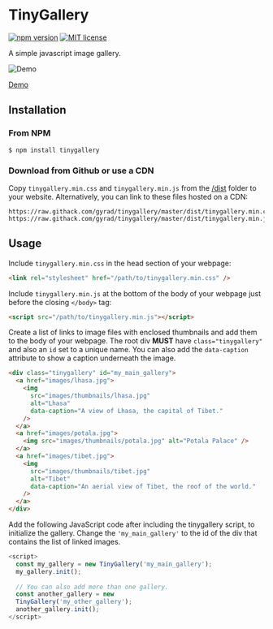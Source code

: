 # TinyGallery

[![npm version](http://img.shields.io/npm/v/tinygallery.svg?style=flat)](https://npmjs.org/package/tinygallery 'View this project on npm') [![MIT license](http://img.shields.io/badge/license-MIT-brightgreen.svg)](http://opensource.org/licenses/MIT)

A simple javascript image gallery.

![Demo](tinygallery-screengrab.gif)

[Demo](https://gyrad.github.io/tinygallery/)

## Installation

### From NPM

```console
$ npm install tinygallery
```

### Download from Github or use a CDN

Copy `tinygallery.min.css` and `tinygallery.min.js` from the [/dist](dist/) folder to your website. Alternatively, you can link to these files hosted on a CDN:

```
https://raw.githack.com/gyrad/tinygallery/master/dist/tinygallery.min.css
https://raw.githack.com/gyrad/tinygallery/master/dist/tinygallery.min.js
```

## Usage

Include `tinygallery.min.css` in the head section of your webpage:

```html
<link rel="stylesheet" href="/path/to/tinygallery.min.css" />
```

Include `tinygallery.min.js` at the bottom of the body of your webpage just before the closing `</body>` tag:

```html
<script src="/path/to/tinygallery.min.js"></script>
```

Create a list of links to image files with enclosed thumbnails and add them to the body of your webpage. The root div **MUST** have `class="tinygallery"` and also an `id` set to a unique name. You can also add the `data-caption` attribute to show a caption underneath the image.

```html
<div class="tinygallery" id="my_main_gallery">
  <a href="images/lhasa.jpg">
    <img
      src="images/thumbnails/lhasa.jpg"
      alt="Lhasa"
      data-caption="A view of Lhasa, the capital of Tibet."
    />
  </a>
  <a href="images/potala.jpg">
    <img src="images/thumbnails/potala.jpg" alt="Potala Palace" />
  </a>
  <a href="images/tibet.jpg">
    <img
      src="images/thumbnails/tibet.jpg"
      alt="Tibet"
      data-caption="An aerial view of Tibet, the roof of the world."
    />
  </a>
</div>
```

Add the following JavaScript code after including the tinygallery script, to initialize the gallery. Change the `'my_main_gallery'` to the id of the div that contains the list of linked images.

<!-- prettier-ignore -->
```js
<script>
  const my_gallery = new TinyGallery('my_main_gallery'); 
  my_gallery.init(); 
  
  // You can also add more than one gallery. 
  const another_gallery = new
  TinyGallery('my_other_gallery'); 
  another_gallery.init();
</script>
```
